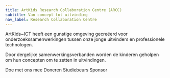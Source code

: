 ```yaml
---
title: ArtKids Research Collaboration Centre (ARCC)
subtitle: Van concept tot uitvinding
nav_label: Research Collaboration Centre
---
```

ArtKids~ICT heeft een gunstige omgeving gecreëerd voor onderzoekssamenwerkingen tussen onze jonge uitvinders en professionele technologen.

Door dergelijke samenwerkingsverbanden worden de kinderen geholpen om hun concepten om te zetten in uitvindingen.

Doe met ons mee
Doneren
Studiebeurs
Sponsor